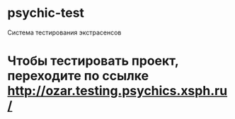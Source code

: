 # psychic-test
Система тестирования экстрасенсов
# Чтобы тестировать проект, переходите по ссылке http://ozar.testing.psychics.xsph.ru/
